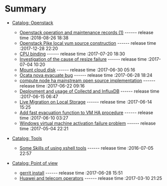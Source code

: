 # Summary

- [Catalog: Openstack](./SUMMARY.md)
  - [Openstack operation and maintenance records (1)](./openstack/openstack-op-1.md) ------ release time :2018-08-26 18:38
  - [Openstack Pike local yum source construction](./openstack/openstack-local-yum.md) ------ release time :2017-12-28 22:20
  - [CPU binding](./openstack/cpu-binding.md) ------ release time :2017-07-20 18:30
  - [Investigation of the cause of resize failure](./openstack/resize-fail.md) ------ release time :2017-07-04 10:20
  - [Mount cloud disk](./openstack/mount-cloud-disk.md) ------ release time :2017-06-30 05:16
  - [Ocata nova evacuate bug](./openstack/ocata-nova-evacuate-bug.md) ------ release time :2017-06-28 18:24
  - [compute node ha mainstream open source implementation](./openstack/compute-node-ha.md) ------ release time :2017-06-22 09:16
  - [Deployment and usage of Collectd and InfluxDB](./openstack/collectd-influxdb.md) ------ release time :2017-06-15 06:47
  - [Live Migration on Local Storage](./openstack/live-migration-local.md) ------ release time :2017-06-14 15:25
  - [Add fast evacuation function to VM HA procedure](./openstack/fast-evacuation.md) ------ release time :2017-06-10 03:27
  - [Windows virtual machine activation failure problem](./openstack/vm-activation-failure.md) ------ release time :2017-05-04 22:21

- [Catalog: Tools](./SUMMARY.md)
  - [Some Skills of using xshell tools](./tools/xshell-skill.md) ------ release time :2016-07-05 22:57

- [Catalog: Point of view](./SUMMARY.md)
  - [gerrit install](./tools/gerrit-install.md) ------ release time :2017-06-28 15:51
  - [Huawei and telecom operators](./point-of-view/huawei-and-operators.md) ------ release time :2017-03-10 21:25
